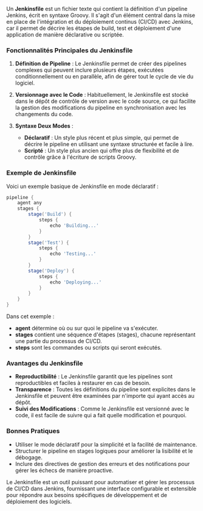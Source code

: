 Un **Jenkinsfile** est un fichier texte qui contient la définition d'un pipeline Jenkins, écrit en syntaxe Groovy. Il s'agit d'un élément central dans la mise en place de l'intégration et du déploiement continus (CI/CD) avec Jenkins, car il permet de décrire les étapes de build, test et déploiement d'une application de manière déclarative ou scriptée.

### Fonctionnalités Principales du Jenkinsfile

1. **Définition de Pipeline** : Le Jenkinsfile permet de créer des pipelines complexes qui peuvent inclure plusieurs étapes, exécutées conditionnellement ou en parallèle, afin de gérer tout le cycle de vie du logiciel.

2. **Versionnage avec le Code** : Habituellement, le Jenkinsfile est stocké dans le dépôt de contrôle de version avec le code source, ce qui facilite la gestion des modifications du pipeline en synchronisation avec les changements du code.

3. **Syntaxe Deux Modes** :
   - **Déclaratif** : Un style plus récent et plus simple, qui permet de décrire le pipeline en utilisant une syntaxe structurée et facile à lire.
   - **Scripté** : Un style plus ancien qui offre plus de flexibilité et de contrôle grâce à l'écriture de scripts Groovy.

### Exemple de Jenkinsfile

Voici un exemple basique de Jenkinsfile en mode déclaratif :

```groovy
pipeline {
    agent any
    stages {
        stage('Build') {
            steps {
                echo 'Building...'
            }
        }
        stage('Test') {
            steps {
                echo 'Testing...'
            }
        }
        stage('Deploy') {
            steps {
                echo 'Deploying...'
            }
        }
    }
}
```

Dans cet exemple :
- **agent** détermine où ou sur quoi le pipeline va s'exécuter.
- **stages** contient une séquence d'étapes (stages), chacune représentant une partie du processus de CI/CD.
- **steps** sont les commandes ou scripts qui seront exécutés.

### Avantages du Jenkinsfile

- **Reproductibilité** : Le Jenkinsfile garantit que les pipelines sont reproductibles et faciles à restaurer en cas de besoin.
- **Transparence** : Toutes les définitions du pipeline sont explicites dans le Jenkinsfile et peuvent être examinées par n'importe qui ayant accès au dépôt.
- **Suivi des Modifications** : Comme le Jenkinsfile est versionné avec le code, il est facile de suivre qui a fait quelle modification et pourquoi.

### Bonnes Pratiques

- Utiliser le mode déclaratif pour la simplicité et la facilité de maintenance.
- Structurer le pipeline en stages logiques pour améliorer la lisibilité et le débogage.
- Inclure des directives de gestion des erreurs et des notifications pour gérer les échecs de manière proactive.

Le Jenkinsfile est un outil puissant pour automatiser et gérer les processus de CI/CD dans Jenkins, fournissant une interface configurable et extensible pour répondre aux besoins spécifiques de développement et de déploiement des logiciels.